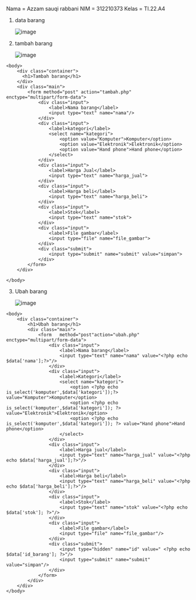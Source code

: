 Nama = Azzam sauqi rabbani
NIM = 312210373
Kelas = TI.22.A4


1. data barang

   ![image](https://github.com/azzamsauqi2004/lab8_php_database/assets/116098921/886271ab-46bc-4db8-994c-97b78ffed635)


2. tambah barang

   ![image](https://github.com/azzamsauqi2004/lab8_php_database/assets/116098921/83d369c8-669a-45a9-bc20-14cfa4e55a63)

<?php 
error_reporting(E_ALL);
include_once 'koneksi.php';

if (isset($_POST['submit']))
{
    $nama = $_POST['nama'];
    $kategori = $_POST['kategori'];
    $harga_jual = $_POST['harga_jual'];
    $harga_beli = $_POST['harga_beli'];
    $stok = $_POST['stok'];
    $file_gambar = $_FILES['file_gambar'];
    $gambar = null;
    if ($file_gambar['error']==0)
    {
        $filename = str_replace('','_',$file_gambar['name']);
        $destination = dirname(__FILE__) .'/gambar/' . $filename;
        if(move_uploaded_file($file_gambar['tmp_name'], $destination))
        {
            $gambar = 'gambar/' . $filename;;
        }
    }

    $sql = 'INSERT INTO data_barang (nama, kategori, harga_jual, harga_beli,
    stok, gambar) ';
    $sql .= "VALUE ('{$nama}', '{$kategori}','{$harga_jual}',
    '{$harga_beli}', '{$stok}', '{$gambar}')";
    $result = mysqli_query($conn, $sql);
    header('location: index.php');
}
?>

<html>
    <head>
        <title>Tambah Barang</title>
    </head>

    <body>
        <div class="container">
          <h1>Tambah barang</h1>  
        </div>
        <div class="main">
            <form method="post" action="tambah.php" enctype="multipart/form-data">
                <div class="input">
                    <label>Nama barang</label>
                    <input type="text" name="nama"/>
                </div>
                <div class="input">
                    <label>kategori</label>
                    <select name="kategori">
                        <option value="Komputer">Komputer</option>
                        <option value="Elektronik">Elektronik</option>
                        <option value="Hand phone">Hand phone</option>
                    </select>
                </div>
                <div class="input">
                    <label>Harga Jual</label>
                    <input type="text" name="harga_jual">
                </div>
                <div class="input">
                    <label>Harga beli</label>
                    <input type="text" name="harga_beli">
                </div>
                <div class="input">
                    <label>Stok</label>
                    <input type="text" name="stok">
                </div>
                <div class="input">
                    <label>File gambar</label>
                    <input type="file" name="file_gambar">
                </div>
                <div class="submit">
                    <input type="submit" name="submit" value="simpan">
                </div>
            </form>
        </div>

    </body>
</html>



3. Ubah barang

   ![image](https://github.com/azzamsauqi2004/lab8_php_database/assets/116098921/b2c84872-817a-4c82-8914-bab9a2e72d40)

<?php
error_reporting(E_ALL);
include_once 'koneksi.php';

if (isset($_POST['submit']))
{
    $id = $_POST['id'];
    $nama = $_POST['nama'];
    $kategori = $_POST['kategori'];
    $harga_jual = $_POST['harga_jual'];
    $harga_beli = $_POST['harga_beli'];
    $stok = $_POST['stok'];
    $file_gambar = $_FILES['file_gambar'];
    $gambar = null;

    if ($file_gambar['error'] ==0)
    {
        $filename = str_replace('','_', $file_gambar['name']);
        $destination = dirname(__FILE__) . '/gambar/' . $filename;
        if (move_uploaded_file($file_gambar['tmp_name'], $destination))
        {
            $gambar = 'gambar/' . $filename;;
        }
    }

    $sql = 'UPDATE data_barang SET ';
    $sql = "nama = '{$nama}', kategori = '{$kategori}',";
    $sql = "harga_jual = '{$harha_jual}', harga_beli= '{$harga_beli}', stok ='{$stok}'";

    if (!empty($gambar))
    $sql = "WHERE id_barang = '{$id}'";
    $result = mysqli_query($koneksi, $sql);
    
    header('location: index.php');
}

    

$id = $_GET['id'];
$sql = "SELECT * FROM data_barang WHERE id_barang = '{$id}'";
$result = mysqli_query($koneksi,$sql);

if (!$result) die('Error: data tidak tersedia');
$data = mysqli_fetch_array($result);

function is_select($var, $val){
    if($var == $val) return 'selected="selected"';
    return false;
}

?>

<html>
    <head>
        <title>Ubah barang</title>
    </head>

    <body>
        <div class="container">
            <h1>Ubah barang</h1>
            <div class="main">
                <form   method="post"action="ubah.php" enctype="multipart/form-data">
                    <div class="input">
                        <label>Nama barang</label>
                        <input type="text" name="nama" value="<?php echo $data['nama'];?>"/>
                    </div>
                    <div class="input">
                        <label>Kategori</label>
                        <select name="kategori">
                            <option <?php echo is_select('komputer',$data['kategori']);?> value="Komputer">Komputer</option>
                            <option <?php echo is_select('komputer',$data['kategori']); ?> value="Elektronik">Elektronik</option>
                            <option <?php echo is_select('komputer',$data['kategori']); ?> value="Hand phone">Hand phone</option>
                        </select>
                    </div>
                    <div class="input">
                        <label>Harga jual</label>
                        <input type="text" name="harga_jual" value="<?php echo $data['harga_jual'];?>"/>
                    </div>
                    <div class="input">
                        <label>Harga beli</label>
                        <input type="text" name="harga_beli" value="<?php echo $data['harga_beli'];?>"/>
                    </div>
                    <div class="input">
                        <label>Stok</label>
                        <input type="text" name="stok" value="<?php echo $data['stok']; ?>"/>
                    </div>
                    <div class="input">
                        <label>File gambar</label>
                        <input type="file" name="file_gambar"/>
                    </div>
                    <div class="submit">
                        <input type="hidden" name="id" value=" <?php echo $data['id_barang']; ?>"/>
                        <input type="submit" name="submit" value="simpan"/>
                    </div>
                </form>
            </div>
        </div>
    </body>
</html>
